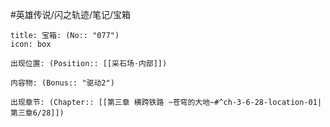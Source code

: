 #英雄传说/闪之轨迹/笔记/宝箱
```ad-quote
title: 宝箱: (No:: "077")
icon: box

出现位置: (Position:: [[采石场·内部]])

内容物: (Bonus:: "驱动2")

出现章节: (Chapter:: [[第三章 横跨铁路 ~苍穹的大地~#^ch-3-6-28-location-01|第三章6/28]])

```
